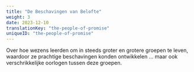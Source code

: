 ```yaml
---
title: "De Beschavingen van Belofte"
weight: 3
date: 2023-12-10
translationKey: "the-people-of-promise"
uniqueID: "the-people-of-promise"
---
```


Over hoe wezens leerden om in steeds groter en grotere groepen te leven, waardoor ze prachtige beschavingen konden ontwikkelen ... maar ook verschrikkelijke oorlogen tussen deze groepen.